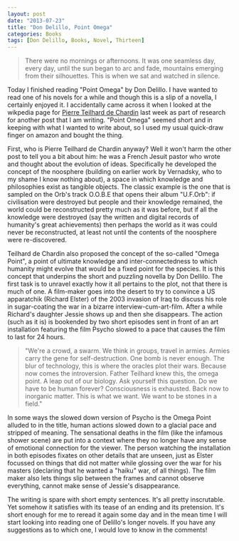 ```yaml
---
layout: post
date: "2013-07-23"
title: "Don Delillo, Point Omega"
categories: Books
tags: [Don Delillo, Books, Novel, Thirteen]
---
```


> There were no mornings or afternoons. It was one seamless day, every day, until the sun began to arc and fade, mountains emerging from their silhouettes. This is when we sat and watched in silence.

Today I finished reading "Point Omega" by Don Delillo. I have wanted to read one of his novels for a while and though this is a slip of a novella, I certainly enjoyed it. I accidentally came across it when I looked at the wikpedia page for [Pierre Teilhard de Chardin](http://en.wikipedia.org/wiki/Teilhard_de_Chardin) last week as part of research for another post that I am writing. "Point Omega" seemed short and in keeping with what I wanted to write about, so I used my usual quick-draw finger on amazon and bought the thing.

First, who is Pierre Teilhard de Chardin anyway? Well it won't harm the other post to tell you a bit about him: he was a French Jesuit pastor who wrote and thought about the evolution of ideas. Specifically he developed the concept of the noosphere (building on earlier work by Vernadsky, who to my shame I know nothing about), a space in which knowledge and philosophies exist as tangible objects. The classic example is the one that is sampled on the Orb's track O.O.B.E that opens their album "U.F.Orb": if civilisation were destroyed but people and their knowledge remained, the world could be reconstructed pretty much as it was before, but if all the knowledge were destroyed (say the written and digital records of humanity's great achievements) then perhaps the world as it was could never be reconstructed, at least not until the contents of the noosphere were re-discovered.

Teilhard de Chardin also proposed the concept of the so-called "Omega Point", a point of ultimate knowledge and inter-connectedness to which humanity might evolve that would be a fixed point for the species. It is this concept that underpins the short and puzzling novella by Don Dellilo. The first task is to unravel exactly how it all pertains to the plot, not that there is much of one. A film-maker goes into the desert to try to convince a US apparatchik (Richard Elster) of the 2003 invasion of Iraq to discuss his role in sugar-coating the war in a bizarre interview-cum-art-film. After a while Richard's daughter Jessie shows up and then she disappears. The action (such as it is) is bookended by two short episodes sent in front of an art installation featuring the film Psycho slowed to a pace that causes the film to last for 24 hours.

> "We're a crowd, a swarm. We think in groups, travel in armies. Armies carry the gene for self-destruction. One bomb is never enough. The blur of technology, this is where the oracles plot their wars. Because now comes the introversion. Father Teilhard knew this, the omega point. A leap out of our biology. Ask yourself this question. Do we have to be human forever? Consciousness is exhausted. Back now to inorganic matter. This is what we want. We want to be stones in a field."

In some ways the slowed down version of Psycho is the Omega Point alluded to in the title, human actions slowed down to a glacial pace and stripped of meaning. The sensational deaths in the film (like the infamous shower scene) are put into a context where they no longer have any sense of emotional connection for the viewer. The person watching the installation in both episodes fixates on other details that are unseen, just as Elster focussed on things that did not matter while glossing over the war for his masters (declaring that he wanted a "haiku" war, of all things). The film maker also lets things slip between the frames and cannot observe everything, cannot make sense of Jessie's disappearance.

The writing is spare with short empty sentences. It's all pretty inscrutable. Yet somehow it satisfies with its tease of an ending and its pretension. It's short enough for me to reread it again some day and in the mean time I will start looking into reading one of Delillo's longer novels. If you have any suggestions as to which one, I would love to know in the comments!